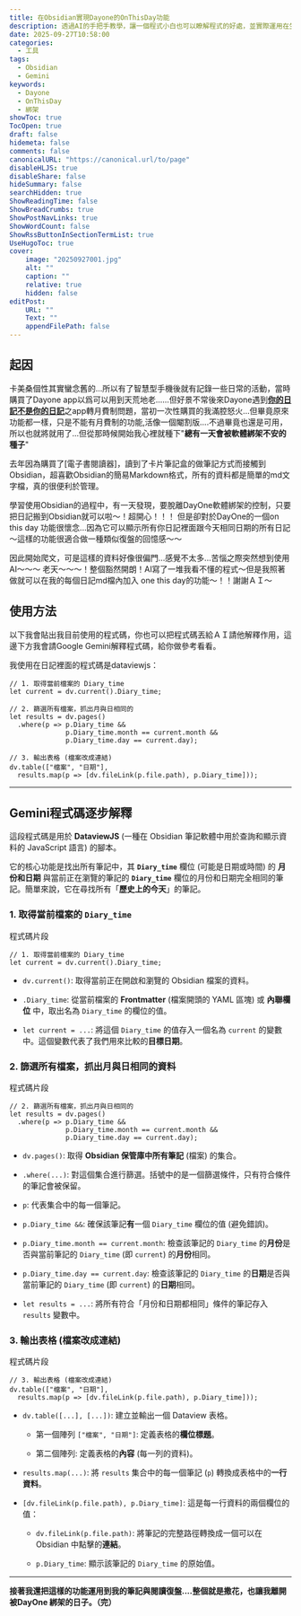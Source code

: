 ```yaml
---
title: 在Obsidian實現Dayone的OnThisDay功能
description: 透過AI的手把手教學，讓一個程式小白也可以瞭解程式的好處，並實際運用在生活上。
date: 2025-09-27T10:58:00
categories:
  - 工具
tags:
  - Obsidian
  - Gemini
keywords:
  - Dayone
  - OnThisDay
  - 綁架
showToc: true
TocOpen: true
draft: false
hidemeta: false
comments: false
canonicalURL: "https://canonical.url/to/page"
disableHLJS: true
disableShare: false
hideSummary: false
searchHidden: true
ShowReadingTime: false
ShowBreadCrumbs: true
ShowPostNavLinks: true
ShowWordCount: false
ShowRssButtonInSectionTermList: true
UseHugoToc: true
cover:
    image: "20250927001.jpg"
    alt: ""
    caption: ""
    relative: true
    hidden: false
editPost:
    URL: ""
    Text: ""
    appendFilePath: false
---
```


## 起因

卡美桑個性其實蠻念舊的...所以有了智慧型手機後就有記錄一些日常的活動，當時購買了Dayone app以爲可以用到天荒地老......但好景不常後來Dayone遇到[**你的日記不是你的日記**](https://wiwi.blog/blog/notebooklm-enshittification)之app轉月費制問題，當初一次性購買的我滿腔怒火…但畢竟原來功能都一樣，只是不能有月費制的功能,活像一個閹割版....不過畢竟也還是可用，所以也就將就用了...但從那時候開始我心裡就種下"**總有一天會被軟體綁架不安的種子**"

去年因為購買了[電子書閱讀器]，讀到了卡片筆記盒的做筆記方式而接觸到Obsidian，超喜歡Obsidian的簡易Markdown格式，所有的資料都是簡單的md文字檔，真的很便利於管理。

學習使用Obsidian的過程中，有一天發現，要脫離DayOne軟體綁架的控制，只要把日記搬到Obsidian就可以啦～！超開心！！！
但是卻對於DayOne的一個on this day 功能很懷念...因為它可以顯示所有你日記裡面跟今天相同日期的所有日記～這樣的功能很適合做一種類似復盤的回憶感～～

因此開始爬文，可是這樣的資料好像很偏門...感覺不太多...苦惱之際突然想到使用AI～～～
老天～～～！整個豁然開朗！AI寫了一堆我看不懂的程式～但是我照著做就可以在我的每個日記md檔內加入 one this day的功能～！！謝謝ＡＩ～

## 使用方法

以下我會貼出我目前使用的程式碼，你也可以把程式碼丟給ＡＩ請他解釋作用，這邊下方我會請Google Gemini解釋程式碼，給你做參考看看。

我使用在日記裡面的程式碼是dataviewjs：

```
// 1. 取得當前檔案的 Diary_time
let current = dv.current().Diary_time;

// 2. 篩選所有檔案，抓出月與日相同的
let results = dv.pages()
  .where(p => p.Diary_time && 
              p.Diary_time.month == current.month && 
              p.Diary_time.day == current.day);

// 3. 輸出表格 (檔案改成連結)
dv.table(["檔案", "日期"], 
  results.map(p => [dv.fileLink(p.file.path), p.Diary_time]));
```

---

## Gemini程式碼逐步解釋

這段程式碼是用於 **DataviewJS** (一種在 Obsidian 筆記軟體中用於查詢和顯示資料的 JavaScript 語言) 的腳本。

它的核心功能是找出所有筆記中，其 **`Diary_time`** 欄位 (可能是日期或時間) 的 **月份和日期** 與當前正在瀏覽的筆記的 **`Diary_time`** 欄位的月份和日期完全相同的筆記。簡單來說，它在尋找所有「**歷史上的今天**」的筆記。


### 1. 取得當前檔案的 `Diary_time`

程式碼片段

```
// 1. 取得當前檔案的 Diary_time
let current = dv.current().Diary_time;
```

- `dv.current()`: 取得當前正在開啟和瀏覽的 Obsidian 檔案的資料。
    
- `.Diary_time`: 從當前檔案的 **Frontmatter** (檔案開頭的 YAML 區塊) 或 **內聯欄位** 中，取出名為 `Diary_time` 的欄位的值。
    
- `let current = ...`: 將這個 `Diary_time` 的值存入一個名為 `current` 的變數中。這個變數代表了我們用來比較的**目標日期**。
    

### 2. 篩選所有檔案，抓出月與日相同的資料

程式碼片段

```
// 2. 篩選所有檔案，抓出月與日相同的
let results = dv.pages()
  .where(p => p.Diary_time &&
              p.Diary_time.month == current.month &&
              p.Diary_time.day == current.day);
```

- `dv.pages()`: 取得 **Obsidian 保管庫中所有筆記** (檔案) 的集合。
    
- `.where(...)`: 對這個集合進行篩選。括號中的是一個篩選條件，只有符合條件的筆記會被保留。
    
- `p`: 代表集合中的每一個筆記。
    
- `p.Diary_time &&`: 確保該筆記**有**一個 `Diary_time` 欄位的值 (避免錯誤)。
    
- `p.Diary_time.month == current.month`: 檢查該筆記的 `Diary_time` 的**月份**是否與當前筆記的 `Diary_time` (即 `current`) 的**月份**相同。
    
- `p.Diary_time.day == current.day`: 檢查該筆記的 `Diary_time` 的**日期**是否與當前筆記的 `Diary_time` (即 `current`) 的**日期**相同。
    
- `let results = ...`: 將所有符合「月份和日期都相同」條件的筆記存入 `results` 變數中。
    

### 3. 輸出表格 (檔案改成連結)

程式碼片段

```
// 3. 輸出表格 (檔案改成連結)
dv.table(["檔案", "日期"],
  results.map(p => [dv.fileLink(p.file.path), p.Diary_time]));
```

- `dv.table([...], [...])`: 建立並輸出一個 Dataview 表格。
    
    - 第一個陣列 `["檔案", "日期"]`: 定義表格的**欄位標題**。
        
    - 第二個陣列: 定義表格的**內容** (每一列的資料)。
        
- `results.map(...)`: 將 `results` 集合中的每一個筆記 (`p`) 轉換成表格中的**一行資料**。
    
- `[dv.fileLink(p.file.path), p.Diary_time]`: 這是每一行資料的兩個欄位的值：
    
    - `dv.fileLink(p.file.path)`: 將筆記的完整路徑轉換成一個可以在 Obsidian 中點擊的**連結**。
        
    - `p.Diary_time`: 顯示該筆記的 `Diary_time` 的原始值。
        
---

**接著我還把這樣的功能運用到我的筆記與閱讀復盤....整個就是撒花，也讓我離開被DayOne 綁架的日子。（完）**

